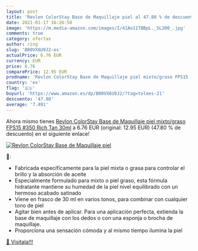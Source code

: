 ```yaml
---
layout: post
title: 'Revlon ColorStay Base de Maquillaje piel al 47.80 % de descuento'
date: 2021-01-17 16:26:58
image: 'https://m.media-amazon.com/images/I/41Ao11TBBpL._SL200_.jpg'
comments: true
category: ofertas
author: ring
slug: 'B00VX6U9J2-es'
actualPrice: 6.76 EUR
currency: EUR
price: 6.76
comparePrice: 12.95 EUR
prodname: 'Revlon ColorStay Base de Maquillaje piel mixto/graso FPS15  #350 Rich Tan  30ml'
country: 'es'
flag: '🇪🇸'
buyurl: 'https://www.amazon.es/dp/B00VX6U9J2/?tag=tolees-21'
descuento: '47.80'
average: '7.491'
---
```


Ahora mismo tienes [Revlon ColorStay Base de Maquillaje piel mixto/graso FPS15  #350 Rich Tan  30ml](https://www.amazon.es/dp/B00VX6U9J2/?tag=tolees-21) a 6.76 EUR (original: 12.95 EUR) (47.80 %  de descuento) en el siguiente enlace!

[![Revlon ColorStay Base de Maquillaje piel](https://m.media-amazon.com/images/I/41Ao11TBBpL._SL200_.jpg)](https://www.amazon.es/dp/B00VX6U9J2/?tag=tolees-21)

🔎:

- Fabricada específicamente para la piel mixta o grasa para controlar el brillo y la absorción de aceite
- Especialmente formulado para mixto o piel graso, esta fórmula hidratante mantiene su humedad de la piel nivel equilibrado con un hermoso acabado satinado
- Viene en frasco de 30 ml en varios tonos, para combinar con cualquier tono de piel
- Agitar bien antes de aplicar. Para una aplicación perfecta, extienda la base de maquillaje con los dedos o con una esponja o brocha de maquillaje.
- Proporciona una sensación cómoda y al mismo tiempo ilumina la piel

[🛒 Visítala!!!](https://www.amazon.es/dp/B00VX6U9J2/?tag=tolees-21)
